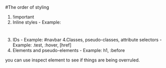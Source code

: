 #The order of styling

1. !important
2. Inline styles - Example: <h1 style="color: pink;">
3. IDs - Example: #navbar
4.Classes, pseudo-classes, attribute selectors - Example: .test, :hover, [href]
5. Elements and pseudo-elements - Example: h1, :before


you can use inspect element to see if things are being overruled.